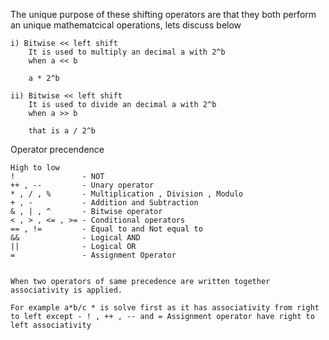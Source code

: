 The unique purpose of these shifting operators are that they both perform an unique mathematcical operations, lets  discuss below 

    i) Bitwise << left shift 
        It is used to multiply an decimal a with 2^b
        when a << b

        a * 2^b

    ii) Bitwise << left shift 
        It is used to divide an decimal a with 2^b
        when a >> b
        
        that is a / 2^b

Operator precendence 
<br>

    High to low 
    !               - NOT 
    ++ , --         - Unary operator 
    * , / , %       - Multiplication , Division , Modulo 
    + , -           - Addition and Subtraction  
    & , | , ^       - Bitwise operator 
    < , > , <= , >= - Conditional operators 
    == , !=         - Equal to and Not equal to 
    &&              - Logical AND 
    ||              - Logical OR 
    =               - Assignment Operator   


    When two operators of same precedence are written together associativity is applied.

    For example a*b/c * is solve first as it has associativity from right to left except - ! , ++ , -- and = Assignment operator have right to left associativity 
